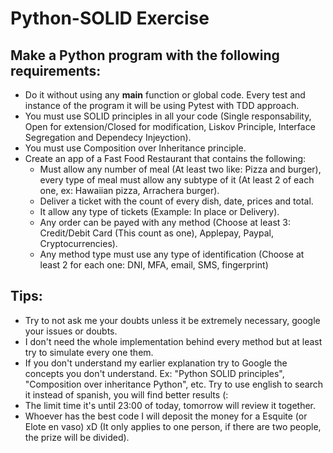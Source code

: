 # Python-SOLID Exercise

## Make a Python program with the following requirements:

- Do it without using any __main__ function or global code. Every test and instance of the program it will be using Pytest with TDD approach.
- You must use SOLID principles in all your code (Single responsability, Open for extension/Closed for modification, Liskov Principle, Interface Segregation and Dependecy Injeyction).
- You must use Composition over Inheritance principle.
- Create an app of a Fast Food Restaurant that contains the following:
  - Must allow any number of meal (At least two like: Pizza and burger), every type of meal must allow any subtype of it (At least 2 of each one, ex: Hawaiian pizza, Arrachera burger).
  - Deliver a ticket with the count of every dish, date, prices and total.
  - It allow any type of tickets (Example: In place or Delivery).
  - Any order can be payed with any method (Choose at least 3: Credit/Debit Card (This count as one), Applepay, Paypal, Cryptocurrencies).
  - Any method type must use any type of identification (Choose at least 2 for each one: DNI, MFA, email, SMS, fingerprint)
  
## Tips:
- Try to not ask me your doubts unless it be extremely necessary, google your issues or doubts.
- I don't need the whole implementation behind every method but at least try to simulate every one them.
- If you don't understand my earlier explanation try to Google the concepts you don't understand. Ex: "Python SOLID principles", "Composition over inheritance Python", etc. Try to use english to search it instead of spanish, you will find better results (:
- The limit time it's until 23:00 of today, tomorrow will review it together.
- Whoever has the best code I will deposit the money for a Esquite (or Elote en vaso) xD (It only applies to one person, if there are two people, the prize will be divided).
